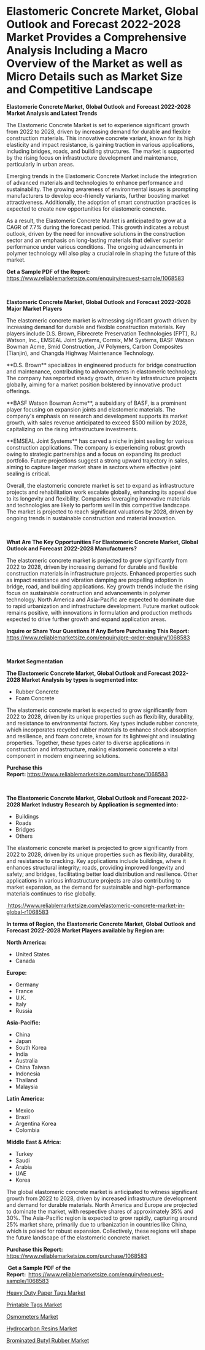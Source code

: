 <p><h1>Elastomeric Concrete Market, Global Outlook and Forecast 2022-2028 Market Provides a Comprehensive Analysis Including a Macro Overview of the Market as well as Micro Details such as Market Size and Competitive Landscape</h1></p><p><strong>Elastomeric Concrete Market, Global Outlook and Forecast 2022-2028 Market Analysis and Latest Trends</strong></p>
<p><p>The Elastomeric Concrete Market is set to experience significant growth from 2022 to 2028, driven by increasing demand for durable and flexible construction materials. This innovative concrete variant, known for its high elasticity and impact resistance, is gaining traction in various applications, including bridges, roads, and building structures. The market is supported by the rising focus on infrastructure development and maintenance, particularly in urban areas.</p><p>Emerging trends in the Elastomeric Concrete Market include the integration of advanced materials and technologies to enhance performance and sustainability. The growing awareness of environmental issues is prompting manufacturers to develop eco-friendly variants, further boosting market attractiveness. Additionally, the adoption of smart construction practices is expected to create new opportunities for elastomeric concrete.</p><p>As a result, the Elastomeric Concrete Market is anticipated to grow at a CAGR of 7.7% during the forecast period. This growth indicates a robust outlook, driven by the need for innovative solutions in the construction sector and an emphasis on long-lasting materials that deliver superior performance under various conditions. The ongoing advancements in polymer technology will also play a crucial role in shaping the future of this market.</p></p>
<p><strong>Get a Sample PDF of the Report:&nbsp;</strong> <a href="https://www.reliablemarketsize.com/enquiry/request-sample/1068583">https://www.reliablemarketsize.com/enquiry/request-sample/1068583</a></p>
<p>&nbsp;</p>
<p><strong>Elastomeric Concrete Market, Global Outlook and Forecast 2022-2028 Major Market Players</strong></p>
<p><p>The elastomeric concrete market is witnessing significant growth driven by increasing demand for durable and flexible construction materials. Key players include D.S. Brown, Fibrecrete Preservation Technologies (FPT), RJ Watson, Inc., EMSEAL Joint Systems, Cormix, MM Systems, BASF Watson Bowman Acme, Smid Construction, JV Polymers, Carbon Composites (Tianjin), and Changda Highway Maintenance Technology.</p><p>**D.S. Brown** specializes in engineered products for bridge construction and maintenance, contributing to advancements in elastomeric technology. The company has reported steady growth, driven by infrastructure projects globally, aiming for a market position bolstered by innovative product offerings.</p><p>**BASF Watson Bowman Acme**, a subsidiary of BASF, is a prominent player focusing on expansion joints and elastomeric materials. The company's emphasis on research and development supports its market growth, with sales revenue anticipated to exceed $500 million by 2028, capitalizing on the rising infrastructure investments.</p><p>**EMSEAL Joint Systems** has carved a niche in joint sealing for various construction applications. The company is experiencing robust growth owing to strategic partnerships and a focus on expanding its product portfolio. Future projections suggest a strong upward trajectory in sales, aiming to capture larger market share in sectors where effective joint sealing is critical.</p><p>Overall, the elastomeric concrete market is set to expand as infrastructure projects and rehabilitation work escalate globally, enhancing its appeal due to its longevity and flexibility. Companies leveraging innovative materials and technologies are likely to perform well in this competitive landscape. The market is projected to reach significant valuations by 2028, driven by ongoing trends in sustainable construction and material innovation.</p></p>
<p>&nbsp;</p>
<p><strong>What Are The Key Opportunities For Elastomeric Concrete Market, Global Outlook and Forecast 2022-2028 Manufacturers?</strong></p>
<p><p>The elastomeric concrete market is projected to grow significantly from 2022 to 2028, driven by increasing demand for durable and flexible construction materials in infrastructure projects. Enhanced properties such as impact resistance and vibration damping are propelling adoption in bridge, road, and building applications. Key growth trends include the rising focus on sustainable construction and advancements in polymer technology. North America and Asia-Pacific are expected to dominate due to rapid urbanization and infrastructure development. Future market outlook remains positive, with innovations in formulation and production methods expected to drive further growth and expand application areas.</p></p>
<p><strong>Inquire or Share Your Questions If Any Before Purchasing This Report:</strong> <a href="https://www.reliablemarketsize.com/enquiry/pre-order-enquiry/1068583">https://www.reliablemarketsize.com/enquiry/pre-order-enquiry/1068583</a></p>
<p>&nbsp;</p>
<p><strong>Market Segmentation</strong></p>
<p><strong>The Elastomeric Concrete Market, Global Outlook and Forecast 2022-2028 Market Analysis by types is segmented into:</strong></p>
<p><ul><li>Rubber Concrete</li><li>Foam Concrete</li></ul></p>
<p><p>The elastomeric concrete market is expected to grow significantly from 2022 to 2028, driven by its unique properties such as flexibility, durability, and resistance to environmental factors. Key types include rubber concrete, which incorporates recycled rubber materials to enhance shock absorption and resilience, and foam concrete, known for its lightweight and insulating properties. Together, these types cater to diverse applications in construction and infrastructure, making elastomeric concrete a vital component in modern engineering solutions.</p></p>
<p><strong>Purchase this Report:&nbsp;</strong><a href="https://www.reliablemarketsize.com/purchase/1068583">https://www.reliablemarketsize.com/purchase/1068583</a></p>
<p>&nbsp;</p>
<p><strong>The Elastomeric Concrete Market, Global Outlook and Forecast 2022-2028 Market Industry Research by Application is segmented into:</strong></p>
<p><ul><li>Buildings</li><li>Roads</li><li>Bridges</li><li>Others</li></ul></p>
<p><p>The elastomeric concrete market is projected to grow significantly from 2022 to 2028, driven by its unique properties such as flexibility, durability, and resistance to cracking. Key applications include buildings, where it enhances structural integrity; roads, providing improved longevity and safety; and bridges, facilitating better load distribution and resilience. Other applications in various infrastructure projects are also contributing to market expansion, as the demand for sustainable and high-performance materials continues to rise globally.</p></p>
<p><a href="https://www.reliablemarketsize.com/elastomeric-concrete-market-in-global-r1068583">&nbsp;https://www.reliablemarketsize.com/elastomeric-concrete-market-in-global-r1068583</a></p>
<p><strong>In terms of Region, the Elastomeric Concrete Market, Global Outlook and Forecast 2022-2028 Market Players available by Region are:</strong></p>
<p>
    <p> <strong> North America: </strong>
        <ul>
            <li>United States</li>
            <li>Canada</li>
        </ul>
        </p> 
    <p> <strong> Europe: </strong>
        <ul>
            <li>Germany</li>
            <li>France</li>
            <li>U.K.</li>
            <li>Italy</li>
            <li>Russia</li>
        </ul>
        </p> 
    <p> <strong> Asia-Pacific: </strong>
        <ul>
            <li>China</li>
            <li>Japan</li>
            <li>South Korea</li>
            <li>India</li>
            <li>Australia</li>
            <li>China Taiwan</li>
            <li>Indonesia</li>
            <li>Thailand</li>
            <li>Malaysia</li>
        </ul>
        </p> 
    <p> <strong> Latin America: </strong>
        <ul>
            <li>Mexico</li>
            <li>Brazil</li>
            <li>Argentina Korea</li>
            <li>Colombia</li>
        </ul>
        </p> 
    <p> <strong> Middle East & Africa: </strong>
        <ul>
            <li>Turkey</li>
            <li>Saudi</li>
            <li>Arabia</li>
            <li>UAE</li>
            <li>Korea</li>
        </ul>
    </p>
    </p>
<p><p>The global elastomeric concrete market is anticipated to witness significant growth from 2022 to 2028, driven by increased infrastructure development and demand for durable materials. North America and Europe are projected to dominate the market, with respective shares of approximately 35% and 30%. The Asia-Pacific region is expected to grow rapidly, capturing around 25% market share, primarily due to urbanization in countries like China, which is poised for robust expansion. Collectively, these regions will shape the future landscape of the elastomeric concrete market.</p></p>
<p><strong>Purchase this Report: </strong><a href="https://www.reliablemarketsize.com/purchase/1068583">https://www.reliablemarketsize.com/purchase/1068583</a></p>
<p>&nbsp;<strong>Get a Sample PDF of the Report:&nbsp;&nbsp;</strong><a href="https://www.reliablemarketsize.com/enquiry/request-sample/1068583">https://www.reliablemarketsize.com/enquiry/request-sample/1068583</a></p>
<p><strong></strong></p>
<p><p><a href="https://medium.com/@aterneyax6/the-heavy-duty-paper-tags-market-is-anticipated-to-experience-significant-growth-with-a-76bea1e382ad">Heavy Duty Paper Tags Market</a></p><p><a href="https://medium.com/@aterneyax6/the-printable-tags-market-has-witnessed-significant-growth-in-recent-years-and-this-trend-is-544fb452b4e7">Printable Tags Market</a></p><p><a href="https://www.linkedin.com/pulse/osmometers-market-share-size-trends-industry-analysis-pdehc?trackingId=ON9RhkKhTQ%2BE1m7LxoI3Rg%3D%3D">Osmometers Market</a></p><p><a href="https://issuu.com/reportprime-2/docs/hydrocarbon-resins-market-size-2030_19ba6c842aff5d">Hydrocarbon Resins Market</a></p><p><a href="https://issuu.com/reportprime-2/docs/brominated-butyl-rubber-market-size_1683143b18f8a5">Brominated Butyl Rubber Market</a></p></p>